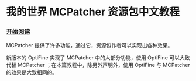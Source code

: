 # 我的世界 MCPatcher 资源包中文教程

### [开始阅读]()

MCPatcher 提供了许多功能，通过它，资源包作者可以实现出各种效果。

新版本的 OptiFine 实现了 MCPatcher 中的大部分功能，使用 OptiFine 可以大致代替 MCPatcher ；在本篇教程中，除另外声明外，使用 OptiFine 与 MCPatcher 的效果是大致相同的。
